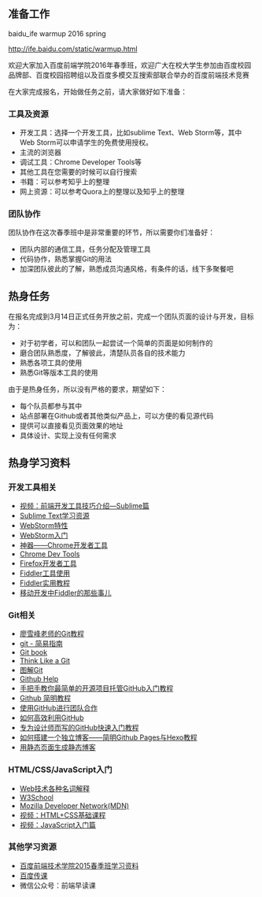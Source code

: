 ## 准备工作

baidu_ife warmup 2016 spring 

http://ife.baidu.com/static/warmup.html



欢迎大家加入百度前端学院2016年春季班，欢迎广大在校大学生参加由百度校园品牌部、百度校园招聘组以及百度多模交互搜索部联合举办的百度前端技术竞赛

在大家完成报名，开始做任务之前，请大家做好如下准备：

### 工具及资源

- 开发工具：选择一个开发工具，比如sublime Text、Web Storm等，其中Web Storm可以申请学生的免费使用授权。
- 主流的浏览器
- 调试工具：Chrome Developer Tools等
- 其他工具在您需要的时候可以自行搜索
- 书籍：可以参考知乎上的整理
- 网上资源：可以参考Quora上的整理以及知乎上的整理

### 团队协作

团队协作在这次春季班中是非常重要的环节，所以需要你们准备好：

- 团队内部的通信工具，任务分配及管理工具
- 代码协作，熟悉掌握Git的用法
- 加深团队彼此的了解，熟悉成员沟通风格，有条件的话，线下多聚餐吧

## 热身任务

在报名完成到3月14日正式任务开放之前，完成一个团队页面的设计与开发，目标为：

- 对于初学者，可以和团队一起尝试一个简单的页面是如何制作的
- 磨合团队熟悉度，了解彼此，清楚队员各自的技术能力
- 熟悉各项工具的使用
- 熟悉Git等版本工具的使用

由于是热身任务，所以没有严格的要求，期望如下：

- 每个队员都参与其中
- 站点部署在Github或者其他类似产品上，可以方便的看见源代码
- 提供可以直接看见页面效果的地址
- 具体设计、实现上没有任何需求

## 热身学习资料

### 开发工具相关

- [视频：前端开发工具技巧介绍—Sublime篇](http://www.imooc.com/view/40)
- [Sublime Text学习资源](http://www.imjeff.cn/blog/2313/)
- [WebStorm特性](https://www.jetbrains.com/webstorm/features/)
- [WebStorm入门](https://www.jetbrains.com/webstorm/documentation/)
- [神器——Chrome开发者工具](http://selfboot.cn/2014/09/19/chrome_DevTools_1/)
- [Chrome Dev Tools](https://developer.chrome.com/devtools)
- [Firefox开发者工具](https://developer.mozilla.org/zh-CN/docs/Tools)
- [Fiddler工具使用](http://www.imooc.com/learn/37)
- [Fiddler实用教程](https://segmentfault.com/a/1190000004240812)
- [移动开发中Fiddler的那些事儿](http://www.cnblogs.com/strick/p/4570006.html?utm_source=tuicool&utm_medium=referral)

### Git相关

- [廖雪峰老师的Git教程](http://www.liaoxuefeng.com/wiki/0013739516305929606dd18361248578c67b8067c8c017b000/)
- [git - 简易指南](http://www.bootcss.com/p/git-guide/)
- [Git book](http://git-scm.com/book/en/v2)
- [Think Like a Git](http://think-like-a-git.net/)
- [图解Git](http://marklodato.github.io/visual-git-guide/index-zh-cn.html)
- [Github Help](https://help.github.com/)
- [手把手教你最简单的开源项目托管GitHub入门教程](http://jingyan.baidu.com/article/f7ff0bfc7181492e27bb1360.html)
- [Github 简明教程](http://www.runoob.com/w3cnote/git-guide.html)
- [使用GitHub进行团队合作](http://xiaocong.github.io/blog/2013/03/20/team-collaboration-with-github/)
- [如何高效利用GitHub](http://www.yangzhiping.com/tech/github.html)
- [专为设计师而写的GitHub快速入门教程](http://www.ui.cn/detail/20957.html)
- [如何搭建一个独立博客——简明Github Pages与Hexo教程](http://www.jianshu.com/p/05289a4bc8b2)
- [用静态页面生成静态博客](http://isnowfy.github.io/about-simple-cn.html)

### HTML/CSS/JavaScript入门

- [Web技术各种名词解释](https://www.zhihu.com/question/22689579)
- [W3School](http://www.w3school.com.cn/)
- [Mozilla Developer Network(MDN)](https://developer.mozilla.org/cn/)
- [视频：HTML+CSS基础课程](http://www.imooc.com/view/9)
- [视频：JavaScript入门篇](http://www.imooc.com/view/36)

### 其他学习资源

- [百度前端技术学院2015春季班学习资料](https://github.com/baidu-ife/ife/tree/master/2015_spring/task/task0001)
- [百度传课](http://www.chuanke.com/course/_web%E5%89%8D%E7%AB%AF_____.html)
- 微信公众号：前端早读课